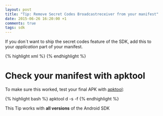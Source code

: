 ```yaml
---
layout: post
title: "Tip: Remove Secret Codes Broadcastreceiver from your manifest"
date: 2015-06-26 16:20:00 +1
comments: true
tags: sdk
---
```

If you don´t want to ship the secret codes feature of the SDK, add this to your *application* part of your manifest.

{% highlight xml %}
<receiver
   android:name="com.sensorberg.sdk.SensorbergCodeReceiver"
   tools:node="remove"
   tools:selector="com.sensorberg.sdk" />
{% endhighlight %}

<!--more-->

<div class="callout callout-info">
    <h1><i class='fa fa-info-circle'/></i>Check your manifest with apktool</h1>
    <p>To make sure this worked, test your final APK with <a href="http://ibotpeaches.github.io/Apktool/">apktool</a>:</p>
{% highlight bash %}
apktool d -s -f <your-apk-file>
{% endhighlight %}
</div>

This Tip works with **all versions** of the Android SDK

